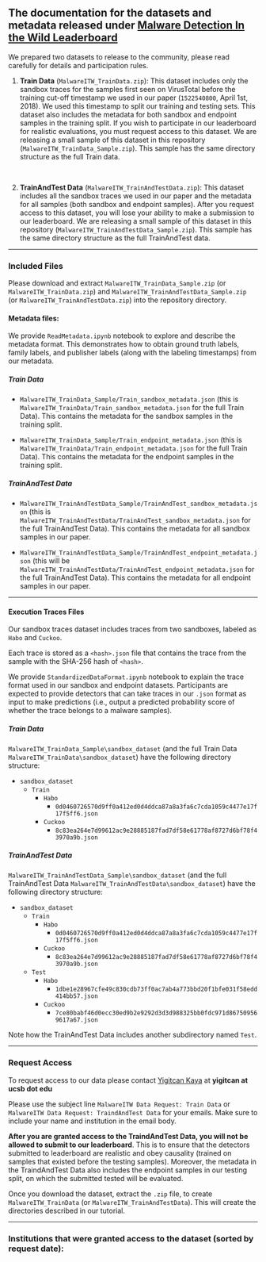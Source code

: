 ## The documentation for the datasets and metadata released under  **[Malware Detection In the Wild Leaderboard](https://malwaredetectioninthewild.github.io/)**

We prepared two datasets to release to the community, please read carefully for details and participation rules.

1. **Train Data** (`MalwareITW_TrainData.zip`): This dataset includes only the sandbox traces for the samples first seen on VirusTotal before the training cut-off timestamp we used in our paper (`1522540800`, April 1st, 2018). We used this timestamp to split our training and testing sets. This dataset also includes the metadata for both sandbox and endpoint samples in the training split. If you wish to participate in our leaderboard for realistic evaluations, you must request access to this dataset. We are releasing a small sample of this dataset in this repository (`MalwareITW_TrainData_Sample.zip`). This sample has the same directory structure as the full Train data.

<br>

2. **TrainAndTest Data** (`MalwareITW_TrainAndTestData.zip`): This dataset includes all the sandbox traces we used in our paper and the metadata for all samples (both sandbox and endpoint samples). After you request access to this dataset, you will lose your ability to make a submission to our leaderboard. We are releasing a small sample of this dataset in this repository (`MalwareITW_TrainAndTestData_Sample.zip`). This sample has the same directory structure as the full TrainAndTest data.

---

### Included Files

Please download and extract `MalwareITW_TrainData_Sample.zip` (or `MalwareITW_TrainData.zip`) and  `MalwareITW_TrainAndTestData_Sample.zip` (or `MalwareITW_TrainAndTestData.zip`) into the repository directory.

#### Metadata files:

We provide `ReadMetadata.ipynb` notebook to explore and describe the metadata format. This demonstrates how to obtain ground truth labels, family labels, and publisher labels (along with the labeling timestamps) from our metadata.

##### **Train Data**

* `MalwareITW_TrainData_Sample/Train_sandbox_metadata.json` (this is `MalwareITW_TrainData/Train_sandbox_metadata.json` for the full Train Data). This contains the metadata for the sandbox samples in the training split.

* `MalwareITW_TrainData_Sample/Train_endpoint_metadata.json` (this is `MalwareITW_TrainData/Train_endpoint_metadata.json` for the full Train Data). This contains the metadata for the endpoint samples in the training split.

##### **TrainAndTest Data**

* `MalwareITW_TrainAndTestData_Sample/TrainAndTest_sandbox_metadata.json` (this is `MalwareITW_TrainAndTestData/TrainAndTest_sandbox_metadata.json` for the full TrainAndTest Data). This contains the metadata for all sandbox samples in our paper.

* `MalwareITW_TrainAndTestData_Sample/TrainAndTest_endpoint_metadata.json` (this will be `MalwareITW_TrainAndTestData/TrainAndTest_endpoint_metadata.json` for the full TrainAndTest Data). This contains the metadata for all endpoint samples in our paper.

--- 

#### Execution Traces Files

Our sandbox traces dataset includes traces from two sandboxes, labeled as `Habo` and `Cuckoo`.

Each trace is stored as a `<hash>.json` file that contains the trace from the sample with the SHA-256 hash of `<hash>`.

We provide `StandardizedDataFormat.ipynb` notebook to explain the trace format used in our sandbox and endpoint datasets. Participants are expected to provide detectors that can take traces in our `.json` format as input to make predictions (i.e., output a predicted probability score of whether the trace belongs to a malware samples).

##### **Train Data**

`MalwareITW_TrainData_Sample\sandbox_dataset` (and the full Train Data `MalwareITW_TrainData\sandbox_dataset`) have the following directory structure:

- `sandbox_dataset`
    - `Train`
        - `Habo`
            - `0d0460726570d9ff0a412ed0d4ddca87a8a3fa6c7cda1059c4477e17f17f5ff6.json` 
        - `Cuckoo`
            - `8c83ea264e7d99612ac9e28885187fad7df58e61778af8727d6bf78f43970a9b.json`

##### **TrainAndTest Data**

`MalwareITW_TrainAndTestData_Sample\sandbox_dataset` (and the full TrainAndTest Data `MalwareITW_TrainAndTestData\sandbox_dataset`) have the following directory structure:

- `sandbox_dataset`
    - `Train`
        - `Habo`
            - `0d0460726570d9ff0a412ed0d4ddca87a8a3fa6c7cda1059c4477e17f17f5ff6.json` 
        - `Cuckoo`
            - `8c83ea264e7d99612ac9e28885187fad7df58e61778af8727d6bf78f43970a9b.json`
    - `Test`
        - `Habo`
            - `1dbe1e28967cfe49c830cdb73ff0ac7ab4a773bbd20f1bfe031f58edd414bb57.json` 
        - `Cuckoo`
            - `7ce80babf46d0ecc30ed9b2e9292d3d3d988325bb0fdc971d867509569617a67.json`

Note how the TrainAndTest Data includes another subdirectory named `Test`.

---

### Request Access

To request access to our data please contact [Yigitcan Kaya](https://yigitcankaya.github.io) at **yigitcan at ucsb dot edu**

Please use the subject line `MalwareITW Data Request: Train Data` or `MalwareITW Data Request: TraindAndTest Data` for your emails. Make sure to include your name and institution in the email body. 

**After you are granted access to the TraindAndTest Data, you will not be allowed to submit to our leaderboard**. This is to ensure that the detectors submitted to leaderboard are realistic and obey causality (trained on samples that existed before the testing samples). Moreover, the metadata in the TraindAndTest Data also includes the endpoint samples in our testing split, on which the submitted tested will be evaluated. 

Once you download the dataset, extract the `.zip` file, to create `MalwareITW_TrainData` (or `MalwareITW_TrainAndTestData`). This will create the directories described in our tutorial.

---

### **Institutions that were granted access to the dataset (sorted by request date):**